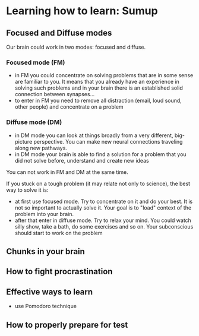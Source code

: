 # Learning how to learn: Sumup

## Focused and Diffuse modes

Our brain could work in two modes: focused and diffuse.

### Focused mode (FM)

- in FM you could concentrate on solving problems that are in some sense are familiar to you. It means that you already have an experience in solving such problems and in your brain there is an established solid connection between synapses...
- to enter in FM you need to remove all distraction (email, loud sound, other people) and concentrate on a problem

### Diffuse mode (DM)

- in DM mode you can look at things broadly from a very different, big-picture perspective. You can make new neural connections traveling along new pathways.
- in DM mode your brain is able to find a solution for a problem that you did not solve before, understand and create new ideas

You can not work in FM and DM at the same time.

If you stuck on a tough problem (it may relate not only to science), the best way to solve it is:
- at first use focused mode. Try to concentrate on it and do your best. It is not so important to actually solve it. Your goal is to "load" context of the problem into your brain.
- after that enter in diffuse mode. Try to relax your mind. You could watch silly show, take a bath, do some exercises and so on. Your subconscious should start to work on the problem

## Chunks in your brain

## How to fight procrastination

## Effective ways to learn

- use Pomodoro technique

## How to properly prepare for test
